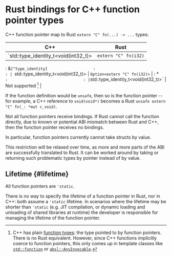 # Rust bindings for C++ function pointer types

C++ function pointer map to Rust `extern "C" fn(...) -> ...` types:

| C++                                   | Rust                            |
| ------------------------------------- | ------------------------------- |
| `std::type_identity_t<void(int32_t)>  | `extern "C" fn(i32)`            |
: &`[^type_identity]                    :                                 :
| `std::type_identity_t<void(int32_t)>  | `Option<extern "C" fn(i32)>`    |
: *`                                    :                                 :
| `std::type_identity_t<void(int32_t)>` | Not supported [^function_types] |

If the function definition would be `unsafe`, then so is the function pointer --
for example, a C++ reference to `void(void*)` becomes a Rust `unsafe extern "C"
fn(_: *mut c_void)`.

Not all function pointers receive bindings. If Rust cannot call the function
directly, due to known or potential ABI mismatch between Rust and C++, then the
function pointer receives no bindings.

In particular, function pointers currently cannot take structs by value.

This restriction will be relaxed over time, as more and more parts of the ABI
are successfully translated to Rust. It can be worked around by taking or
returning such problematic types by pointer instead of by value.

## Lifetime {#lifetime}

All function pointers are `'static`.

There is no way to specify the lifetime of a function pointer in Rust, nor in
C++: both assume a `'static` lifetime. In scenarios where the lifetime may be
shorter than `'static` (e.g. JIT compilation, or dynamic loading and unloading
of shared libraries at runtime) the developer is responsible for managing the
lifetime of the function pointer.

[^type_identity]: The examples use
    [`std::type_identity_t` (C++20)](https://en.cppreference.com/w/cpp/types/type_identity)
    to provide a more convenient syntax. Crubit doesn't actually
    require using `std::type_identity_t` in the C++ APIs that it
    generates bindings for.
[^function_types]: C++ has plain
    [function types](https://en.cppreference.com/w/cpp/types/is_function):
    the type pointed to by function pointers. There is no Rust
    equivalent. However, since C++ functions implicitly coerce to
    function pointers, this only comes up in template classes
    like
    [`std::function`](https://en.cppreference.com/w/cpp/utility/functional/function)
    or
    [`absl::AnyInvocable`](https://github.com/abseil/abseil-cpp/blob/master/absl/functional/any_invocable.h).
